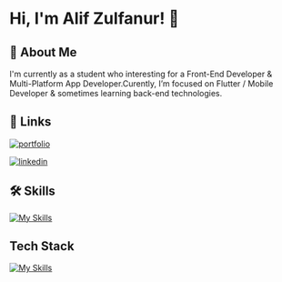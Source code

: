 
# Hi, I'm Alif Zulfanur! 👋


## 🚀 About Me
I'm currently as a student who interesting for a Front-End Developer & Multi-Platform App Developer.Curently, I’m focused on Flutter / Mobile Developer & sometimes learning back-end technologies.


## 🔗 Links
[![portfolio](https://img.shields.io/badge/my_portfolio-000?style=for-the-badge&logo=ko-fi&logoColor=white)](http://azulfanur.netlify.app/)

[![linkedin](https://img.shields.io/badge/linkedin-0A66C2?style=for-the-badge&logo=linkedin&logoColor=white)](https://www.linkedin.com/in/azulfanur)




## 🛠 Skills
[![My Skills](https://skillicons.dev/icons?i=js,dart)](https://skillicons.dev)



## Tech Stack

[![My Skills](https://skillicons.dev/icons?i=flutter,react,nodejs,git,mysql,tailwind&theme=light)](https://skillicons.dev)
